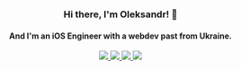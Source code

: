 <h3 align="center">Hi there, I'm Oleksandr! 👋</h3>
<h4 align="center">And I'm an iOS Engineer with a webdev past from Ukraine.</h4>
<p align="center">
  <a href="https://www.linkedin.com/in/oleksandrskrypnyk/">
    <img src="https://img.shields.io/badge/linkedin-%230077B5.svg?&style=for-the-badge&logo=linkedin&logoColor=white" />
  </a>
  <a href="https://instagram.com/sxua">
    <img src="https://img.shields.io/badge/instagram-%23E4405F.svg?&style=for-the-badge&logo=instagram&logoColor=white" />        
  </a>
  <a href="https://psnprofiles.com/sxua_">
    <img src="https://img.shields.io/badge/playstation-%23003791.svg?&style=for-the-badge&logo=playstation&logoColor=white" />        
  </a>
  <a href="https://www.youtube.com/watch?v=dQw4w9WgXcQ">
    <img src="https://img.shields.io/badge/github-%23181717.svg?&style=for-the-badge&logo=github&logoColor=white" />        
  </a>
</p>
